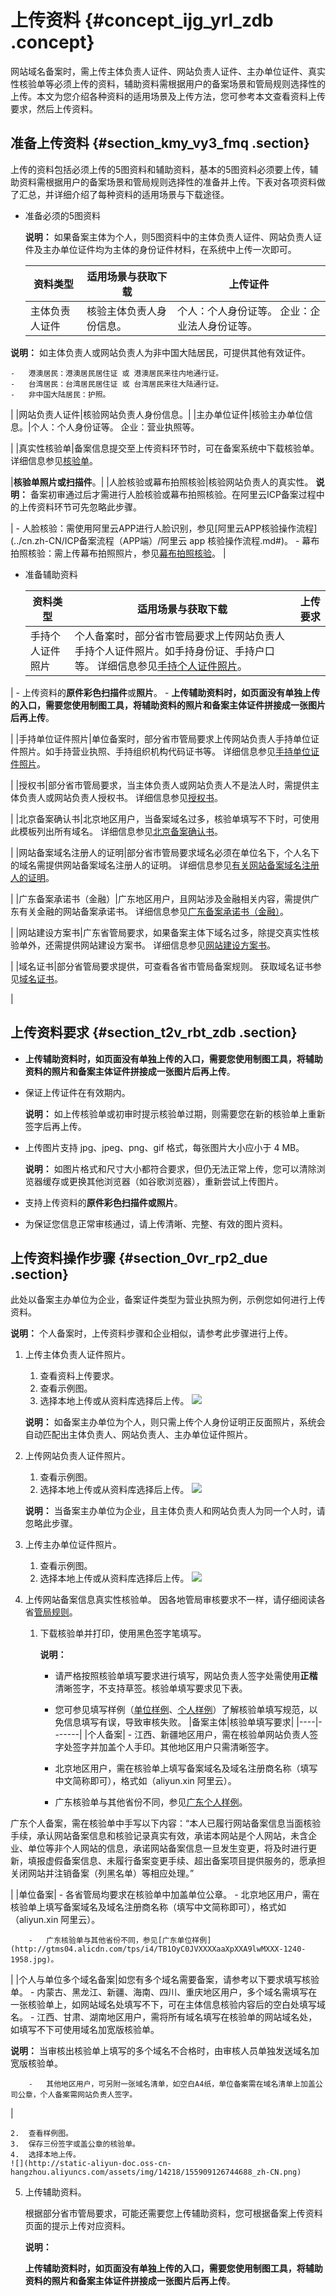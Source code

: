 # 上传资料 {#concept_ijg_yrl_zdb .concept}

网站域名备案时，需上传主体负责人证件、网站负责人证件、主办单位证件、真实性核验单等必须上传的资料，辅助资料需根据用户的备案场景和管局规则选择性的上传。本文为您介绍各种资料的适用场景及上传方法，您可参考本文查看资料上传要求，然后上传资料。

## 准备上传资料 {#section_kmy_vy3_fmq .section}

上传的资料包括必须上传的5图资料和辅助资料，基本的5图资料必须要上传，辅助资料需根据用户的备案场景和管局规则选择性的准备并上传。下表对各项资料做了汇总，并详细介绍了每种资料的适用场景与下载途径。

-   准备必须的5图资料

    **说明：** 如果备案主体为个人，则5图资料中的主体负责人证件、网站负责人证件及主办单位证件均为主体的身份证件材料，在系统中上传一次即可。

    |资料类型|适用场景与获取下载|上传证件|
    |----|---------|----|
    |主体负责人证件|核验主体负责人身份信息。|个人：个人身份证等。 企业：企业法人身份证等。

**说明：** 如主体负责人或网站负责人为非中国大陆居民，可提供其他有效证件。

    -   港澳居民：港澳居民居住证 或 港澳居民来往内地通行证。
    -   台湾居民：台湾居民居住证 或 台湾居民来往大陆通行证。
    -   非中国大陆居民：护照。
 |
    |网站负责人证件|核验网站负责人身份信息。|
    |主办单位证件|核验主办单位信息。|个人：个人身份证等。 企业：营业执照等。

 |
    |真实性核验单|备案信息提交至上传资料环节时，可在备案系统中下载核验单。 详细信息参见[核验单](../cn.zh-CN/资料下载/核验单.md#)。

 |**核验单照片或扫描件**。|
    |人脸核验或幕布拍照核验|核验网站负责人的真实性。 **说明：** 备案初审通过后才需进行人脸核验或幕布拍照核验。在阿里云ICP备案过程中的上传资料环节可先忽略此步骤。

 |     -   人脸核验：需使用阿里云APP进行人脸识别，参见[阿里云APP核验操作流程](../cn.zh-CN/ICP备案流程（APP端）/阿里云 app 核验操作流程.md#)。
    -   幕布拍照核验：需上传幕布拍照照片，参见[幕布拍照核验](cn.zh-CN/ICP备案流程（PC端）/人脸核验或幕布拍照核验.md#)。
 |

-   准备辅助资料

    |资料类型|适用场景与获取下载|上传要求|
    |----|---------|----|
    |手持个人证件照片|个人备案时，部分省市管局要求上传网站负责人手持个人证件照片。如手持身份证、手持户口等。 详细信息参见[手持个人证件照片](../cn.zh-CN/资料下载/手持个人证件照片.md#)。

 |     -   上传资料的**原件彩色扫描件**或**照片**。
    -   **上传辅助资料时，如页面没有单独上传的入口，需要您使用制图工具，将辅助资料的照片和备案主体证件拼接成一张图片后再上传**。

 |
    |手持单位证件照片|单位备案时，部分省市管局要求上传网站负责人手持单位证件照片。如手持营业执照、手持组织机构代码证书等。 详细信息参见[手持单位证件照片](../cn.zh-CN/资料下载/手持单位证件照片.md#)。

 |
    |授权书|部分省市管局要求，当主体负责人或网站负责人不是法人时，需提供主体负责人或网站负责人授权书。 详细信息参见[授权书](../cn.zh-CN/资料下载/授权书.md#)。

 |
    |北京备案确认书|北京地区用户，当备案域名过多，核验单填写不下时，可使用此模板列出所有域名。 详细信息参见[北京备案确认书](../cn.zh-CN/资料下载/北京备案确认书.md#)。

 |
    |网站备案域名注册人的证明|部分省市管局要求域名必须在单位名下，个人名下的域名需提供网站备案域名注册人的证明。 详细信息参见[有关网站备案域名注册人的证明](../cn.zh-CN/资料下载/有关网站备案域名注册人的证明.md#)。

 |
    |广东备案承诺书（金融）|广东地区用户，且网站涉及金融相关内容，需提供广东有关金融的网站备案承诺书。 详细信息参见[广东备案承诺书（金融）](../cn.zh-CN/ICP备案前准备/学习管局规则/省市特殊要求/广东备案承诺书（金融）.md#)。

 |
    |网站建设方案书|广东省管局要求，如果备案主体下域名过多，除提交真实性核验单外，还需提供网站建设方案书。 详细信息参见[网站建设方案书](../cn.zh-CN/ICP备案前准备/学习管局规则/省市特殊要求/网站建设方案书.md#)。

 |
    |域名证书|部分省管局要求提供，可查看各省市管局备案规则。 获取域名证书参见[域名证书](../cn.zh-CN/资料下载/域名证书.md#)。

 |


## 上传资料要求 {#section_t2v_rbt_zdb .section}

-   **上传辅助资料时，如页面没有单独上传的入口，需要您使用制图工具，将辅助资料的照片和备案主体证件拼接成一张图片后再上传**。

-   保证上传证件在有效期内。

    **说明：** 如上传核验单或初审时提示核验单过期，则需要您在新的核验单上重新签字后再上传。

-   上传图片支持 jpg、jpeg、png、gif 格式，每张图片大小应小于 4 MB。

    **说明：** 如图片格式和尺寸大小都符合要求，但仍无法正常上传，您可以清除浏览器缓存或更换其他浏览器（如谷歌浏览器），重新尝试上传图片。

-   支持上传资料的**原件彩色扫描件或照片**。
-   为保证您信息正常审核通过，请上传清晰、完整、有效的图片资料。

## 上传资料操作步骤 {#section_0vr_rp2_due .section}

此处以备案主办单位为企业，备案证件类型为营业执照为例，示例您如何进行上传资料。

**说明：** 个人备案时，上传资料步骤和企业相似，请参考此步骤进行上传。

1.  上传主体负责人证件照片。

    1.  查看资料上传要求。
    2.  查看示例图。
    3.  选择本地上传或从资料库选择后上传。
    ![](http://static-aliyun-doc.oss-cn-hangzhou.aliyuncs.com/assets/img/14218/155909126644770_zh-CN.png)

    **说明：** 如备案主办单位为个人，则只需上传个人身份证明正反面照片，系统会自动匹配出主体负责人、网站负责人、主办单位证件照片。

2.  上传网站负责人证件照片。

    1.  查看示例图。
    2.  选择本地上传或从资料库选择后上传。
    ![](http://static-aliyun-doc.oss-cn-hangzhou.aliyuncs.com/assets/img/14218/155909126744771_zh-CN.png)

    **说明：** 当备案主办单位为企业，且主体负责人和网站负责人为同一个人时，请忽略此步骤。

3.  上传主办单位证件照片。

    1.  查看示例图。
    2.  选择本地上传或从资料库选择后上传。
    ![](http://static-aliyun-doc.oss-cn-hangzhou.aliyuncs.com/assets/img/14218/155909126744772_zh-CN.png)

4.  上传网站备案信息真实性核验单。 因各地管局审核要求不一样，请仔细阅读各省[管局规则](https://beian.aliyun.com/#MapDataContainer)。

    1.  下载核验单并打印，使用黑色签字笔填写。

        **说明：** 

        -   请严格按照核验单填写要求进行填写，网站负责人签字处需使用**正楷**清晰签字，不支持草签。核验单填写要求见下表。
        -   您可参见填写样例（[单位样例](http://gtms02.alicdn.com/tps/i2/TB1f.iSJVXXXXXkXFXX6HFAMXXX-1240-1980.jpg)、[个人样例](http://gtms03.alicdn.com/tps/i3/TB11nCSJVXXXXcIXpXXBkJCMXXX-1240-1993.jpg)）了解核验单填写规范，以免信息填写有误，导致审核失败。
        |备案主体|核验单填写要求|
        |----|-------|
        |个人备案|         -   江西、新疆地区用户，需在核验单网站负责人签字处签字并加盖个人手印。其他地区用户只需清晰签字。
        -   北京地区用户，需在核验单上填写备案域名及域名注册商名称（填写中文简称即可），格式如（aliyun.xin 阿里云）。

        -   广东核验单与其他省份不同，参见[广东个人样例](http://gtms01.alicdn.com/tps/i1/TB1hY54JVXXXXc6XXXX9vlzMXXX-1240-1974.jpg)。

广东个人备案，需在核验单中手写以下内容：“本人已履行网站备案信息当面核验手续，承认网站备案信息和核验记录真实有效，承诺本网站是个人网站，未含企业、单位等非个人网站的信息，承诺网站备案信息一旦发生变更，将及时进行更新，填报虚假备案信息、未履行备案变更手续、超出备案项目提供服务的，愿承担关闭网站并注销备案（列黑名单）等相应处理。”

 |
        |单位备案|         -   各省管局均要求在核验单中加盖单位公章。
        -   北京地区用户，需在核验单上填写备案域名及域名注册商名称（填写中文简称即可），格式如（aliyun.xin 阿里云）。

        -   广东核验单与其他省份不同，参见[广东单位样例](http://gtms04.alicdn.com/tps/i4/TB1OyC0JVXXXXaaXpXXA9lwMXXX-1240-1958.jpg)。
 |
        |个人与单位多个域名备案|如您有多个域名需要备案，请参考以下要求填写核验单。         -   内蒙古、黑龙江、新疆、海南、四川、重庆地区用户，多个域名需填写在一张核验单上，如网站域名处填写不下，可在主体信息核验内容后的空白处填写域名。
        -   江西、甘肃、湖南地区用户，需将所有域名填写在核验单的网站域名处，如填写不下可使用域名加宽版核验单。

**说明：** 当审核出核验单上填写的多个域名不合格时，由审核人员单独发送域名加宽版核验单。

        -   其他地区用户，可另附一张域名清单，如空白A4纸，单位备案需在域名清单上加盖公司公章，个人备案需网站负责人签字。
 |

    2.  查看样例图。
    3.  保存三份签字或盖公章的核验单。
    4.  选择本地上传。
    ![](http://static-aliyun-doc.oss-cn-hangzhou.aliyuncs.com/assets/img/14218/155909126744688_zh-CN.png)

5.  上传辅助资料。

    根据部分省市管局要求，可能还需要您上传辅助资料，您可根据备案上传资料页面的提示上传对应资料。

    **说明：** 

    **上传辅助资料时，如页面没有单独上传的入口，需要您使用制图工具，将辅助资料的照片和备案主体证件拼接成一张图片后再上传**。



